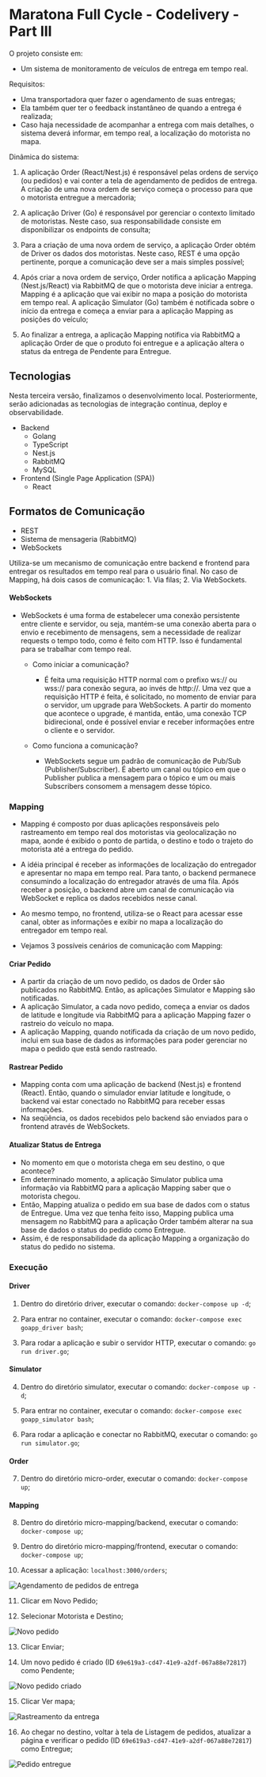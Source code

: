 # Maratona Full Cycle - Codelivery - Part III

O projeto consiste em:

- Um sistema de monitoramento de veículos de entrega em tempo real.

Requisitos:

- Uma transportadora quer fazer o agendamento de suas entregas;
- Ela também quer ter o feedback instantâneo de quando a entrega é realizada;
- Caso haja necessidade de acompanhar a entrega com mais detalhes, o sistema deverá informar, em tempo real, a localização do motorista no mapa.

Dinâmica do sistema:

1. A aplicação Order (React/Nest.js) é responsável pelas ordens de serviço (ou pedidos) e vai conter a tela de agendamento de pedidos de entrega. A criação de uma nova ordem de serviço começa o processo para que o motorista entregue a mercadoria;

2. A aplicação Driver (Go) é responsável por gerenciar o contexto limitado de motoristas. Neste caso, sua responsabilidade consiste em disponibilizar os endpoints de consulta;

3. Para a criação de uma nova ordem de serviço, a aplicação Order obtém de Driver os dados dos motoristas. Neste caso, REST é uma opção pertinente, porque a comunicação deve ser a mais simples possível;

4. Após criar a nova ordem de serviço, Order notifica a aplicação Mapping (Nest.js/React) via RabbitMQ de que o motorista deve iniciar a entrega. Mapping é a aplicação que vai exibir no mapa a posição do motorista em tempo real. A aplicação Simulator (Go) também é notificada sobre o início da entrega e começa a enviar para a aplicação Mapping as posições do veículo;

5. Ao finalizar a entrega, a aplicação Mapping notifica via RabbitMQ a aplicação Order de que o produto foi entregue e a aplicação altera o status da entrega de Pendente para Entregue.

## Tecnologias

Nesta terceira versão, finalizamos o desenvolvimento local. Posteriormente, serão adicionadas as tecnologias de integração contínua, deploy e observabilidade.

- Backend
  - Golang
  - TypeScript
  - Nest.js
  - RabbitMQ
  - MySQL
- Frontend (Single Page Application (SPA))
  - React

## Formatos de Comunicação

- REST
- Sistema de mensageria (RabbitMQ)
- WebSockets

Utiliza-se um mecanismo de comunicação entre backend e frontend para entregar os resultados em tempo real para o usuário final. No caso de Mapping, há dois casos de comunicação: 1. Via filas; 2. Via WebSockets.

#### WebSockets

- WebSockets é uma forma de estabelecer uma conexão persistente entre cliente e servidor, ou seja, mantém-se uma conexão aberta para o envio e recebimento de mensagens, sem a necessidade de realizar requests o tempo todo, como é feito com HTTP. Isso é fundamental para se trabalhar com tempo real.

  - Como iniciar a comunicação?

    - É feita uma requisição HTTP normal com o prefixo ws:// ou wss:// para conexão segura, ao invés de http://. Uma vez que a requisição HTTP é feita, é solicitado, no momento de enviar para o servidor, um upgrade para WebSockets. A partir do momento que acontece o upgrade, é mantida, então, uma conexão TCP bidirecional, onde é possível enviar e receber informações entre o cliente e o servidor.

  - Como funciona a comunicação?

    - WebSockets segue um padrão de comunicação de Pub/Sub (Publisher/Subscriber). É aberto um canal ou tópico em que o Publisher publica a mensagem para o tópico e um ou mais Subscribers consomem a mensagem desse tópico.

### Mapping

- Mapping é composto por duas aplicações responsáveis pelo rastreamento em tempo real dos motoristas via geolocalização no mapa, aonde é exibido o ponto de partida, o destino e todo o trajeto do motorista até a entrega do pedido.
- A idéia principal é receber as informações de localização do entregador e apresentar no mapa em tempo real. Para tanto, o backend permanece consumindo a localização do entregador através de uma fila. Após receber a posição, o backend abre um canal de comunicação via WebSocket e replica os dados recebidos nesse canal.
- Ao mesmo tempo, no frontend, utiliza-se o React para acessar esse canal, obter as informações e exibir no mapa a localização do entregador em tempo real.

- Vejamos 3 possíveis cenários de comunicação com Mapping:

#### Criar Pedido

- A partir da criação de um novo pedido, os dados de Order são publicados no RabbitMQ. Então, as aplicações Simulator e Mapping são notificadas.
- A aplicação Simulator, a cada novo pedido, começa a enviar os dados de latitude e longitude via RabbitMQ para a aplicação Mapping fazer o rastreio do veículo no mapa.
- A aplicação Mapping, quando notificada da criação de um novo pedido, inclui em sua base de dados as informações para poder gerenciar no mapa o pedido que está sendo rastreado.

#### Rastrear Pedido

- Mapping conta com uma aplicação de backend (Nest.js) e frontend (React). Então, quando o simulador enviar latitude e longitude, o backend vai estar conectado no RabbitMQ para receber essas informações.
- Na seqüência, os dados recebidos pelo backend são enviados para o frontend através de WebSockets.

#### Atualizar Status de Entrega

- No momento em que o motorista chega em seu destino, o que acontece?
- Em determinado momento, a aplicação Simulator publica uma informação via RabbitMQ para a aplicação Mapping saber que o motorista chegou.
- Então, Mapping atualiza o pedido em sua base de dados com o status de Entregue. Uma vez que tenha feito isso, Mapping publica uma mensagem no RabbitMQ para a aplicação Order também alterar na sua base de dados o status do pedido como Entregue.
- Assim, é de responsabilidade da aplicação Mapping a organização do status do pedido no sistema.

### Execução

#### Driver

1. Dentro do diretório driver, executar o comando: `docker-compose up -d`;

2. Para entrar no container, executar o comando: `docker-compose exec goapp_driver bash`;

3. Para rodar a aplicação e subir o servidor HTTP, executar o comando: `go run driver.go`;

#### Simulator

4. Dentro do diretório simulator, executar o comando: `docker-compose up -d`;

5. Para entrar no container, executar o comando: `docker-compose exec goapp_simulator bash`;

6. Para rodar a aplicação e conectar no RabbitMQ, executar o comando: `go run simulator.go`;

#### Order

7. Dentro do diretório micro-order, executar o comando: `docker-compose up`;

#### Mapping

8. Dentro do diretório micro-mapping/backend, executar o comando: `docker-compose up`;

9. Dentro do diretório micro-mapping/frontend, executar o comando: `docker-compose up`;

10. Acessar a aplicação: `localhost:3000/orders`;

![Agendamento de pedidos de entrega](./images/agendamento-pedidos-entrega.png)

11. Clicar em Novo Pedido;

12. Selecionar Motorista e Destino;

![Novo pedido](./images/novo-pedido.png)

13. Clicar Enviar;

14. Um novo pedido é criado (ID `69e619a3-cd47-41e9-a2df-067a88e72817`) como Pendente;

![Novo pedido criado](./images/novo-pedido-criado.png)

15. Clicar Ver mapa;

![Rastreamento da entrega](./images/rastreamento-entrega.png)

16. Ao chegar no destino, voltar à tela de Listagem de pedidos, atualizar a página e verificar o pedido (ID `69e619a3-cd47-41e9-a2df-067a88e72817`) como Entregue;

![Pedido entregue](./images/pedido-entregue.png)
